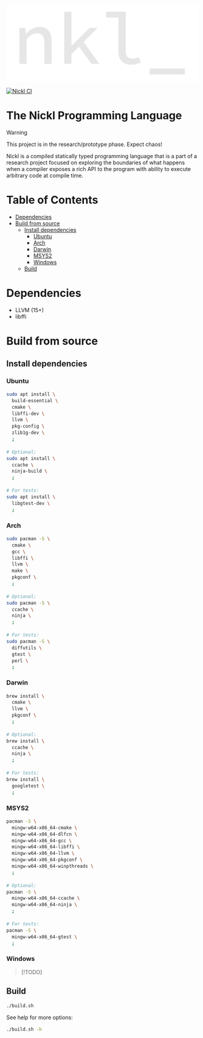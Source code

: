 <p align="center">
    <img src="etc/images/nkl.svg" alt="nickl">
</p>

[![Nickl CI](https://github.com/nickl-lang/nickl/actions/workflows/ci.yml/badge.svg)](https://github.com/nickl-lang/nickl/actions/workflows/ci.yml)

# The Nickl Programming Language

> [!WARNING]
> This project is in the research/prototype phase. Expect chaos!

Nickl is a compiled statically typed programming language that is a part of a research project
focused on exploring the boundaries of what happens when a compiler exposes a rich API
to the program with ability to execute arbitrary code at compile time.

# Table of Contents
- [Dependencies](#dependencies)
- [Build from source](#build-from-source)
    - [Install dependencies](#install-dependencies)
      - [Ubuntu](#ubuntu)
      - [Arch](#arch)
      - [Darwin](#darwin)
      - [MSYS2](#msys2)
      - [Windows](#windows)
    - [Build](#build)

# Dependencies

 - LLVM (15+)
 - libffi

# Build from source

## Install dependencies

### Ubuntu

```sh
sudo apt install \
  build-essential \
  cmake \
  libffi-dev \
  llvm \
  pkg-config \
  zlib1g-dev \
  ;

# Optional:
sudo apt install \
  ccache \
  ninja-build \
  ;

# For tests:
sudo apt install \
  libgtest-dev \
  ;
```

### Arch

```sh
sudo pacman -S \
  cmake \
  gcc \
  libffi \
  llvm \
  make \
  pkgconf \
  ;

# Optional:
sudo pacman -S \
  ccache \
  ninja \
  ;

# For tests:
sudo pacman -S \
  diffutils \
  gtest \
  perl \
  ;
```

### Darwin

```sh
brew install \
  cmake \
  llvm \
  pkgconf \
  ;

# Optional:
brew install \
  ccache \
  ninja \
  ;

# For tests:
brew install \
  googletest \
  ;
```

### MSYS2

```sh
pacman -S \
  mingw-w64-x86_64-cmake \
  mingw-w64-x86_64-dlfcn \
  mingw-w64-x86_64-gcc \
  mingw-w64-x86_64-libffi \
  mingw-w64-x86_64-llvm \
  mingw-w64-x86_64-pkgconf \
  mingw-w64-x86_64-winpthreads \
  ;

# Optional:
pacman -S \
  mingw-w64-x86_64-ccache \
  mingw-w64-x86_64-ninja \
  ;

# For tests:
pacman -S \
  mingw-w64-x86_64-gtest \
  ;
```

### Windows

> [!TODO]

## Build

```sh
./build.sh
```

See help for more options:
```sh
./build.sh -h
```
